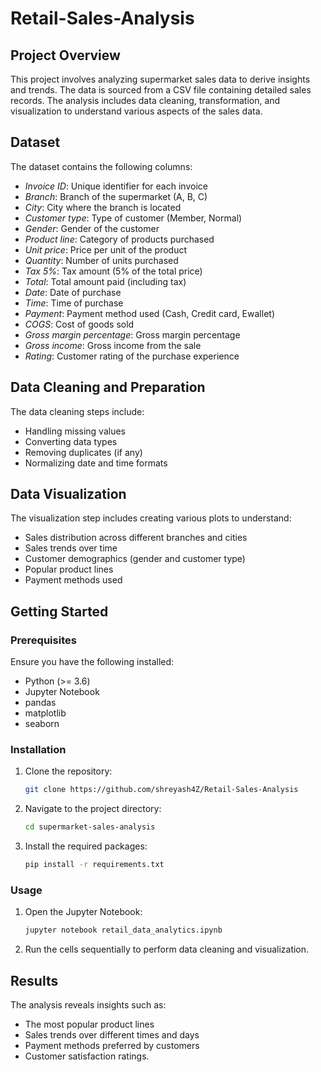 # Retail-Sales-Analysis

## Project Overview

This project involves analyzing supermarket sales data to derive insights and trends. The data is sourced from a CSV file containing detailed sales records. The analysis includes data cleaning, transformation, and visualization to understand various aspects of the sales data.

## Dataset

The dataset contains the following columns:

- *Invoice ID*: Unique identifier for each invoice
- *Branch*: Branch of the supermarket (A, B, C)
- *City*: City where the branch is located
- *Customer type*: Type of customer (Member, Normal)
- *Gender*: Gender of the customer
- *Product line*: Category of products purchased
- *Unit price*: Price per unit of the product
- *Quantity*: Number of units purchased
- *Tax 5%*: Tax amount (5% of the total price)
- *Total*: Total amount paid (including tax)
- *Date*: Date of purchase
- *Time*: Time of purchase
- *Payment*: Payment method used (Cash, Credit card, Ewallet)
- *COGS*: Cost of goods sold
- *Gross margin percentage*: Gross margin percentage
- *Gross income*: Gross income from the sale
- *Rating*: Customer rating of the purchase experience

## Data Cleaning and Preparation

The data cleaning steps include:

- Handling missing values
- Converting data types
- Removing duplicates (if any)
- Normalizing date and time formats

## Data Visualization

The visualization step includes creating various plots to understand:

- Sales distribution across different branches and cities
- Sales trends over time
- Customer demographics (gender and customer type)
- Popular product lines
- Payment methods used

## Getting Started

### Prerequisites

Ensure you have the following installed:

- Python (>= 3.6)
- Jupyter Notebook
- pandas
- matplotlib
- seaborn

### Installation

1. Clone the repository:
   ```bash
   git clone https://github.com/shreyash4Z/Retail-Sales-Analysis
   
2. Navigate to the project directory:
   ```bash
   cd supermarket-sales-analysis
   
3. Install the required packages:
   ```bash
   pip install -r requirements.txt
   

### Usage

1. Open the Jupyter Notebook:
   ```bash
   jupyter notebook retail_data_analytics.ipynb
   
2. Run the cells sequentially to perform data cleaning and visualization.

## Results

The analysis reveals insights such as:

- The most popular product lines
- Sales trends over different times and days
- Payment methods preferred by customers
- Customer satisfaction ratings.
